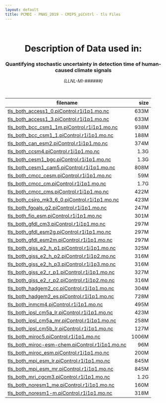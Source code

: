 ```yaml
---
layout: default
title: PCMDI - PNAS_2019 - CMIP5_piCntrl - tls Files
---
```


<br>
<center>
    <p>
        <h1>Description of Data used in:</h1>
        <h3>Quantifying stochastic uncertainty in detection time of human-caused climate signals</h3>
    </p>
    <p><em>(LLNL-MI-######)</em></p>
</center>
<br>

filename | size
   ---   | ---:
[tls_both_access1_0.piControl.r1i1p1.mo.nc]({{site.baseurl}}/climate-data/PNAS_2019/CMIP5_piCntrl/tls/tls_both_access1_0.piControl.r1i1p1.mo.nc) | 633M
[tls_both_access1_3.piControl.r1i1p1.mo.nc]({{site.baseurl}}/climate-data/PNAS_2019/CMIP5_piCntrl/tls/tls_both_access1_3.piControl.r1i1p1.mo.nc) | 633M
[tls_both_bcc_csm1_1m.piControl.r1i1p1.mo.nc]({{site.baseurl}}/climate-data/PNAS_2019/CMIP5_piCntrl/tls/tls_both_bcc_csm1_1m.piControl.r1i1p1.mo.nc) | 938M
[tls_both_bcc_csm1_1.piControl.r1i1p1.mo.nc]({{site.baseurl}}/climate-data/PNAS_2019/CMIP5_piCntrl/tls/tls_both_bcc_csm1_1.piControl.r1i1p1.mo.nc) | 188M
[tls_both_can_esm2.piControl.r1i1p1.mo.nc]({{site.baseurl}}/climate-data/PNAS_2019/CMIP5_piCntrl/tls/tls_both_can_esm2.piControl.r1i1p1.mo.nc) | 374M
[tls_both_ccsm4.piControl.r1i1p1.mo.nc]({{site.baseurl}}/climate-data/PNAS_2019/CMIP5_piCntrl/tls/tls_both_ccsm4.piControl.r1i1p1.mo.nc) | 1.3G
[tls_both_cesm1_bgc.piControl.r1i1p1.mo.nc]({{site.baseurl}}/climate-data/PNAS_2019/CMIP5_piCntrl/tls/tls_both_cesm1_bgc.piControl.r1i1p1.mo.nc) | 1.3G
[tls_both_cesm1_cam5.piControl.r1i1p1.mo.nc]({{site.baseurl}}/climate-data/PNAS_2019/CMIP5_piCntrl/tls/tls_both_cesm1_cam5.piControl.r1i1p1.mo.nc) | 808M
[tls_both_cmcc_cesm.piControl.r1i1p1.mo.nc]({{site.baseurl}}/climate-data/PNAS_2019/CMIP5_piCntrl/tls/tls_both_cmcc_cesm.piControl.r1i1p1.mo.nc) | 59M
[tls_both_cmcc_cm.piControl.r1i1p1.mo.nc]({{site.baseurl}}/climate-data/PNAS_2019/CMIP5_piCntrl/tls/tls_both_cmcc_cm.piControl.r1i1p1.mo.nc) | 1.7G
[tls_both_cmcc_cms.piControl.r1i1p1.mo.nc]({{site.baseurl}}/climate-data/PNAS_2019/CMIP5_piCntrl/tls/tls_both_cmcc_cms.piControl.r1i1p1.mo.nc) | 422M
[tls_both_csiro_mk3_6_0.piControl.r1i1p1.mo.nc]({{site.baseurl}}/climate-data/PNAS_2019/CMIP5_piCntrl/tls/tls_both_csiro_mk3_6_0.piControl.r1i1p1.mo.nc) | 423M
[tls_both_fgoals_g2.piControl.r1i1p1.mo.nc]({{site.baseurl}}/climate-data/PNAS_2019/CMIP5_piCntrl/tls/tls_both_fgoals_g2.piControl.r1i1p1.mo.nc) | 247M
[tls_both_fio_esm.piControl.r1i1p1.mo.nc]({{site.baseurl}}/climate-data/PNAS_2019/CMIP5_piCntrl/tls/tls_both_fio_esm.piControl.r1i1p1.mo.nc) | 301M
[tls_both_gfdl_cm3.piControl.r1i1p1.mo.nc]({{site.baseurl}}/climate-data/PNAS_2019/CMIP5_piCntrl/tls/tls_both_gfdl_cm3.piControl.r1i1p1.mo.nc) | 297M
[tls_both_gfdl_esm2g.piControl.r1i1p1.mo.nc]({{site.baseurl}}/climate-data/PNAS_2019/CMIP5_piCntrl/tls/tls_both_gfdl_esm2g.piControl.r1i1p1.mo.nc) | 297M
[tls_both_gfdl_esm2m.piControl.r1i1p1.mo.nc]({{site.baseurl}}/climate-data/PNAS_2019/CMIP5_piCntrl/tls/tls_both_gfdl_esm2m.piControl.r1i1p1.mo.nc) | 297M
[tls_both_giss_e2_h_p1.piControl.r1i1p1.mo.nc]({{site.baseurl}}/climate-data/PNAS_2019/CMIP5_piCntrl/tls/tls_both_giss_e2_h_p1.piControl.r1i1p1.mo.nc) | 325M
[tls_both_giss_e2_h_p2.piControl.r1i1p2.mo.nc]({{site.baseurl}}/climate-data/PNAS_2019/CMIP5_piCntrl/tls/tls_both_giss_e2_h_p2.piControl.r1i1p2.mo.nc) | 316M
[tls_both_giss_e2_h_p3.piControl.r1i1p3.mo.nc]({{site.baseurl}}/climate-data/PNAS_2019/CMIP5_piCntrl/tls/tls_both_giss_e2_h_p3.piControl.r1i1p3.mo.nc) | 316M
[tls_both_giss_e2_r_p1.piControl.r1i1p1.mo.nc]({{site.baseurl}}/climate-data/PNAS_2019/CMIP5_piCntrl/tls/tls_both_giss_e2_r_p1.piControl.r1i1p1.mo.nc) | 327M
[tls_both_giss_e2_r_p2.piControl.r1i1p2.mo.nc]({{site.baseurl}}/climate-data/PNAS_2019/CMIP5_piCntrl/tls/tls_both_giss_e2_r_p2.piControl.r1i1p2.mo.nc) | 316M
[tls_both_hadgem2_cc.piControl.r1i1p1.mo.nc]({{site.baseurl}}/climate-data/PNAS_2019/CMIP5_piCntrl/tls/tls_both_hadgem2_cc.piControl.r1i1p1.mo.nc) | 304M
[tls_both_hadgem2_es.piControl.r1i1p1.mo.nc]({{site.baseurl}}/climate-data/PNAS_2019/CMIP5_piCntrl/tls/tls_both_hadgem2_es.piControl.r1i1p1.mo.nc) | 728M
[tls_both_inmcm4.piControl.r1i1p1.mo.nc]({{site.baseurl}}/climate-data/PNAS_2019/CMIP5_piCntrl/tls/tls_both_inmcm4.piControl.r1i1p1.mo.nc) | 495M
[tls_both_ipsl_cm5a_lr.piControl.r1i1p1.mo.nc]({{site.baseurl}}/climate-data/PNAS_2019/CMIP5_piCntrl/tls/tls_both_ipsl_cm5a_lr.piControl.r1i1p1.mo.nc) | 423M
[tls_both_ipsl_cm5a_mr.piControl.r1i1p1.mo.nc]({{site.baseurl}}/climate-data/PNAS_2019/CMIP5_piCntrl/tls/tls_both_ipsl_cm5a_mr.piControl.r1i1p1.mo.nc) | 258M
[tls_both_ipsl_cm5b_lr.piControl.r1i1p1.mo.nc]({{site.baseurl}}/climate-data/PNAS_2019/CMIP5_piCntrl/tls/tls_both_ipsl_cm5b_lr.piControl.r1i1p1.mo.nc) | 127M
[tls_both_miroc5.piControl.r1i1p1.mo.nc]({{site.baseurl}}/climate-data/PNAS_2019/CMIP5_piCntrl/tls/tls_both_miroc5.piControl.r1i1p1.mo.nc) | 1006M
[tls_both_miroc-esm-chem.piControl.r1i1p1.mo.nc]({{site.baseurl}}/climate-data/PNAS_2019/CMIP5_piCntrl/tls/tls_both_miroc-esm-chem.piControl.r1i1p1.mo.nc) | 96M
[tls_both_miroc_esm.piControl.r1i1p1.mo.nc]({{site.baseurl}}/climate-data/PNAS_2019/CMIP5_piCntrl/tls/tls_both_miroc_esm.piControl.r1i1p1.mo.nc) | 200M
[tls_both_mpi_esm_lr.piControl.r1i1p1.mo.nc]({{site.baseurl}}/climate-data/PNAS_2019/CMIP5_piCntrl/tls/tls_both_mpi_esm_lr.piControl.r1i1p1.mo.nc) | 845M
[tls_both_mpi_esm_mr.piControl.r1i1p1.mo.nc]({{site.baseurl}}/climate-data/PNAS_2019/CMIP5_piCntrl/tls/tls_both_mpi_esm_mr.piControl.r1i1p1.mo.nc) | 845M
[tls_both_mri_cgcm3.piControl.r1i1p1.mo.nc]({{site.baseurl}}/climate-data/PNAS_2019/CMIP5_piCntrl/tls/tls_both_mri_cgcm3.piControl.r1i1p1.mo.nc) | 1.2G
[tls_both_noresm1_me.piControl.r1i1p1.mo.nc]({{site.baseurl}}/climate-data/PNAS_2019/CMIP5_piCntrl/tls/tls_both_noresm1_me.piControl.r1i1p1.mo.nc) | 160M
[tls_both_noresm1-m.piControl.r1i1p1.mo.nc]({{site.baseurl}}/climate-data/PNAS_2019/CMIP5_piCntrl/tls/tls_both_noresm1-m.piControl.r1i1p1.mo.nc) | 318M